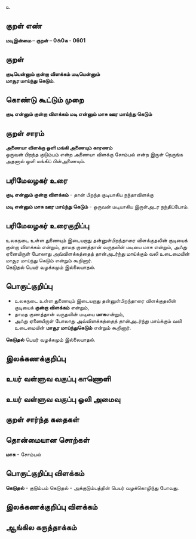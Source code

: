 உ

## குறள் எண் 

**மடிஇன்மை – குறள் – 0௬0க - 0601**  

## குறள் 

**குடியென்னும் குன்றா விளக்கம் மடியென்னும்  
மாசூர மாய்ந்து கெடும்.**  

## கொண்டு கூட்டும் முறை

**குடி என்னும் குன்றா விளக்கம் மடி என்னும் மாசு ஊர மாய்ந்து கெடும்**

## குறள் சாரம் 

**அணையா விளக்கு ஒளி மங்கி அணையும் காரணம்**  
ஒருவன் பிறந்த குடும்பம் என்ற அணையா விளக்கு சோம்பல் என்ற இருள் நெருங்க அதனால் ஒளி மங்கிப் பின்அணையும்.  

## பரிமேலழகர் உரை

**குடி என்னும் குன்றா விளக்கம்** - தான் பிறந்த குடியாகிய நந்தாவிளக்கு  

**மடி என்னும் மாசு ஊர மாய்ந்து கெடும்** - ஒருவன் மடியாகிய இருள்அடர நந்திப்போம். 

## பரிமேலழகர் உரைகுறிப்பு   

உலகநடை உள்ள துணையும் இடையறாது தன்னுள்பிறந்தாரை விளக்குதலின் குடியைக் குன்றா விளக்கம் என்றும், தாமத குணத்தான் வருதலின் மடியை மாசு என்றும், அஃது ஏனையிருள் போலாது அவ்விளக்கத்தைத் தான்அடர்ந்து மாய்க்கும் வலி உடைமையின் மாசூர மாய்ந்து கெடும் என்றும் கூறினார்.  
கெடுதல் பெயர் வழக்கமும் இல்லையாதல்.    

## பொருட்குறிப்பு 

* உலகநடை உள்ள துணையும் இடையறாது தன்னுள்பிறந்தாரை விளக்குதலின் குடியைக் **குன்றா விளக்கம்** என்றும்,   
* தாமத குணத்தான் வருதலின் மடியை **மாசு**என்றும்,  
* அஃது ஏனையிருள் போலாது அவ்விளக்கத்தைத் தான்அடர்ந்து மாய்க்கும் வலி உடைமையின் **மாசூர மாய்ந்துகெடும்** என்றும் கூறினார்.    

**கெடுதல்** பெயர் வழக்கமும் இல்லையாதல்.    

## இலக்கணக்குறிப்பு  


## உயர் வள்ளுவ வகுப்பு காணொளி


## உயர் வள்ளுவ வகுப்பு ஒலி அமைவு 

 
## குறள் சார்ந்த கதைகள் 


## தொன்மையான சொற்கள்

**மாசு** - சோம்பல்   

## பொருட்குறிப்பு விளக்கம்

**கெடுதல்** - குடும்பம் கெடுதல் - அக்குடும்பத்தின் பெயர் வழக்கொழிந்து போவது.  

## இலக்கணக்குறிப்பு விளக்கம்


## ஆங்கில கருத்தாக்கம் 


